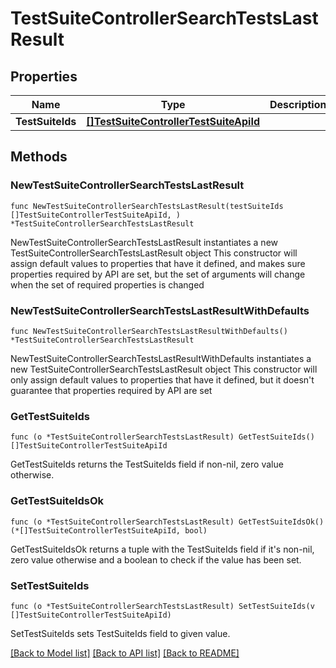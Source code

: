 # TestSuiteControllerSearchTestsLastResult

## Properties

Name | Type | Description | Notes
------------ | ------------- | ------------- | -------------
**TestSuiteIds** | [**[]TestSuiteControllerTestSuiteApiId**](TestSuiteControllerTestSuiteApiId.md) |  | 

## Methods

### NewTestSuiteControllerSearchTestsLastResult

`func NewTestSuiteControllerSearchTestsLastResult(testSuiteIds []TestSuiteControllerTestSuiteApiId, ) *TestSuiteControllerSearchTestsLastResult`

NewTestSuiteControllerSearchTestsLastResult instantiates a new TestSuiteControllerSearchTestsLastResult object
This constructor will assign default values to properties that have it defined,
and makes sure properties required by API are set, but the set of arguments
will change when the set of required properties is changed

### NewTestSuiteControllerSearchTestsLastResultWithDefaults

`func NewTestSuiteControllerSearchTestsLastResultWithDefaults() *TestSuiteControllerSearchTestsLastResult`

NewTestSuiteControllerSearchTestsLastResultWithDefaults instantiates a new TestSuiteControllerSearchTestsLastResult object
This constructor will only assign default values to properties that have it defined,
but it doesn't guarantee that properties required by API are set

### GetTestSuiteIds

`func (o *TestSuiteControllerSearchTestsLastResult) GetTestSuiteIds() []TestSuiteControllerTestSuiteApiId`

GetTestSuiteIds returns the TestSuiteIds field if non-nil, zero value otherwise.

### GetTestSuiteIdsOk

`func (o *TestSuiteControllerSearchTestsLastResult) GetTestSuiteIdsOk() (*[]TestSuiteControllerTestSuiteApiId, bool)`

GetTestSuiteIdsOk returns a tuple with the TestSuiteIds field if it's non-nil, zero value otherwise
and a boolean to check if the value has been set.

### SetTestSuiteIds

`func (o *TestSuiteControllerSearchTestsLastResult) SetTestSuiteIds(v []TestSuiteControllerTestSuiteApiId)`

SetTestSuiteIds sets TestSuiteIds field to given value.



[[Back to Model list]](../README.md#documentation-for-models) [[Back to API list]](../README.md#documentation-for-api-endpoints) [[Back to README]](../README.md)


